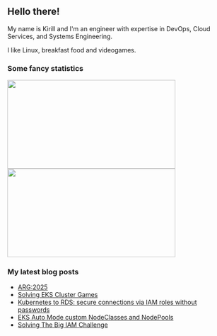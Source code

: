 ## Hello there!

My name is Kirill and I'm an engineer with expertise in DevOps, Cloud Services, and Systems Engineering.

I like Linux, breakfast food and videogames.

### Some fancy statistics

<div aling="center">
  <img height=200 width=380 src="https://github-readme-stats.vercel.app/api?username=hatedabamboo&show_icons=true&hide_border=true" /> 
  <img height=200 width=380 src="https://github-readme-stats.vercel.app/api/top-langs?username=hatedabamboo&layout=compact&langs_count=8&hide_border=true" />
</div>

### My latest blog posts

<!-- BLOG-POST-LIST:START -->
- [ARG:2025](https://notes.hatedabamboo.me/arg2025/)
- [Solving EKS Cluster Games](https://notes.hatedabamboo.me/eks-cluster-games/)
- [Kubernetes to RDS: secure connections via IAM roles without passwords](https://notes.hatedabamboo.me/kubernetes-to-rds-without-passwords/)
- [EKS Auto Mode custom NodeClasses and NodePools](https://notes.hatedabamboo.me/eks-custom-nodeclasses-and-nodepools/)
- [Solving The Big IAM Challenge](https://notes.hatedabamboo.me/the-big-iam-challenge/)
<!-- BLOG-POST-LIST:END -->
